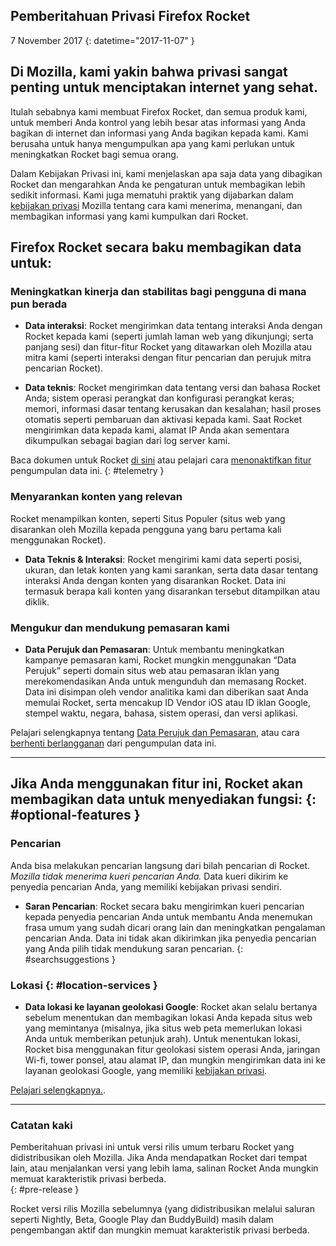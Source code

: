 ## <span class="privacy-header-firefox-rocket">Pemberitahuan Privasi</span> <span class="privacy-header-policy">Firefox Rocket</span>

7 November 2017
{: datetime="2017-11-07" }

## Di Mozilla, kami yakin bahwa privasi sangat penting untuk menciptakan internet yang sehat.

Itulah sebabnya kami membuat Firefox Rocket, dan semua produk kami, untuk memberi Anda kontrol yang lebih besar atas informasi yang Anda bagikan di internet dan informasi yang Anda bagikan kepada kami. Kami berusaha untuk hanya mengumpulkan apa yang kami perlukan untuk meningkatkan Rocket bagi semua orang.
 
Dalam Kebijakan Privasi ini, kami menjelaskan apa saja data yang dibagikan Rocket dan mengarahkan Anda ke pengaturan untuk membagikan lebih sedikit informasi. Kami juga mematuhi praktik yang dijabarkan dalam [kebijakan privasi](https://www.mozilla.org/privacy/) Mozilla tentang cara kami menerima, menangani, dan membagikan informasi yang kami kumpulkan dari Rocket.

## Firefox Rocket secara baku membagikan data untuk:

### Meningkatkan kinerja dan stabilitas bagi pengguna di mana pun berada

* __Data interaksi__: Rocket mengirimkan data tentang interaksi Anda dengan Rocket kepada kami (seperti jumlah laman web yang dikunjungi; serta panjang sesi) dan fitur-fitur Rocket yang ditawarkan oleh Mozilla atau mitra kami (seperti interaksi dengan fitur pencarian dan perujuk mitra pencarian Rocket).

* __Data teknis__: Rocket mengirimkan data tentang versi dan bahasa Rocket Anda; sistem operasi perangkat dan konfigurasi perangkat keras; memori, informasi dasar tentang kerusakan dan kesalahan; hasil proses otomatis seperti pembaruan dan aktivasi kepada kami.  Saat Rocket mengirimkan data kepada kami, alamat IP Anda akan sementara dikumpulkan sebagai bagian dari log server kami.  

Baca dokumen untuk Rocket [di sini](https://github.com/mozilla-tw/Rocket/wiki/Telemetry) atau pelajari cara [menonaktifkan fitur](https://support.mozilla.org/kb/send-performance-data-improve-firefox) pengumpulan data ini.
{: #telemetry }

### Menyarankan konten yang relevan

Rocket menampilkan konten, seperti Situs Populer (situs web yang disarankan oleh Mozilla kepada pengguna yang baru pertama kali menggunakan Rocket).

* __Data Teknis & Interaksi__: Rocket mengirimi kami data seperti posisi, ukuran, dan letak konten yang kami sarankan, serta data dasar tentang interaksi Anda dengan konten yang disarankan Rocket. Data ini termasuk berapa kali konten yang disarankan tersebut ditampilkan atau diklik.


### Mengukur dan mendukung pemasaran kami

* __Data Perujuk dan Pemasaran__: Untuk membantu meningkatkan kampanye pemasaran kami, Rocket mungkin menggunakan “Data Perujuk” seperti domain situs web atau pemasaran iklan yang merekomendasikan Anda untuk mengunduh dan memasang Rocket. Data ini disimpan oleh vendor analitika kami dan diberikan saat Anda memulai Rocket, serta mencakup ID Vendor iOS atau ID iklan Google, stempel waktu, negara, bahasa, sistem operasi, dan versi aplikasi.

Pelajari selengkapnya tentang [Data Perujuk dan Pemasaran](https://github.com/mozilla-tw/Rocket/wiki/Telemetry#install-campaign-tracking), atau cara [berhenti berlangganan](https://support.mozilla.org/kb/send-usage-data-firefox-mobile-devices) dari pengumpulan data ini.

---

## Jika Anda menggunakan fitur ini, Rocket akan membagikan data untuk menyediakan fungsi:  {: #optional-features }

### Pencarian

Anda bisa melakukan pencarian langsung dari bilah pencarian di Rocket.  _Mozilla tidak menerima kueri pencarian Anda._ Data kueri dikirim ke penyedia pencarian Anda, yang memiliki kebijakan privasi sendiri.  

* __Saran Pencarian__: Rocket secara baku mengirimkan kueri pencarian kepada penyedia pencarian Anda untuk membantu Anda menemukan frasa umum yang sudah dicari orang lain dan meningkatkan pengalaman pencarian Anda. Data ini tidak akan dikirimkan jika penyedia pencarian yang Anda pilih tidak mendukung saran pencarian.
{: #searchsuggestions }
    
### Lokasi  {: #location-services }

* __Data lokasi ke layanan geolokasi Google__: Rocket akan selalu bertanya sebelum menentukan dan membagikan lokasi Anda kepada situs web yang memintanya (misalnya, jika situs web peta memerlukan lokasi Anda untuk memberikan petunjuk arah).  Untuk menentukan lokasi, Rocket bisa menggunakan fitur geolokasi sistem operasi Anda, jaringan Wi-fi, tower ponsel, atau alamat IP, dan mungkin mengirimkan data ini ke layanan geolokasi Google, yang memiliki [kebijakan privasi](https://www.google.com/privacy/lsf.html).

[Pelajari selengkapnya.](https://www.mozilla.org/firefox/geolocation/).

---

### Catatan kaki

Pemberitahuan privasi ini untuk versi rilis umum terbaru Rocket yang didistribusikan oleh Mozilla.  Jika Anda mendapatkan Rocket dari tempat lain, atau menjalankan versi yang lebih lama, salinan Rocket Anda mungkin memuat karakteristik privasi berbeda.  
{: #pre-release }

Rocket versi rilis Mozilla sebelumnya (yang didistribusikan melalui saluran seperti Nightly, Beta, Google Play dan BuddyBuild) masih dalam pengembangan aktif dan mungkin memuat karakteristik privasi berbeda.
